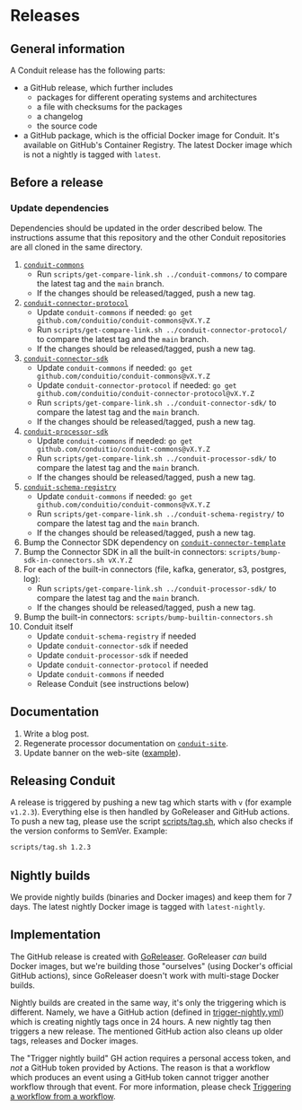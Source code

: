 # Releases

## General information

A Conduit release has the following parts:

- a GitHub release, which further includes
  - packages for different operating systems and architectures
  - a file with checksums for the packages
  - a changelog
  - the source code
- a GitHub package, which is the official Docker image for Conduit. It's available on GitHub's Container Registry. The
latest Docker image which is not a nightly is tagged with `latest`.

## Before a release

### Update dependencies

Dependencies should be updated in the order described below. The instructions
assume that this repository and the other Conduit repositories are all cloned in
the same directory.

1. [`conduit-commons`](https://github.com/ConduitIO/conduit-commons)
    - Run `scripts/get-compare-link.sh ../conduit-commons/` to compare the latest tag and the `main` branch.
    - If the changes should be released/tagged, push a new tag.
2. [`conduit-connector-protocol`](https://github.com/conduitio/conduit-connector-protocol)
    - Update `conduit-commons` if needed: `go get github.com/conduitio/conduit-commons@vX.Y.Z`
    - Run `scripts/get-compare-link.sh ../conduit-connector-protocol/` to compare the latest tag and the `main` branch.
    - If the changes should be released/tagged, push a new tag.
3. [`conduit-connector-sdk`](https://github.com/ConduitIO/conduit-connector-sdk)
    - Update `conduit-commons` if needed: `go get github.com/conduitio/conduit-commons@vX.Y.Z`
    - Update `conduit-connector-protocol` if needed: `go get github.com/conduitio/conduit-connector-protocol@vX.Y.Z`
    - Run `scripts/get-compare-link.sh ../conduit-connector-sdk/` to compare the latest tag and the `main` branch.
    - If the changes should be released/tagged, push a new tag.
4. [`conduit-processor-sdk`](https://github.com/ConduitIO/conduit-processor-sdk)
    - Update `conduit-commons` if needed: `go get github.com/conduitio/conduit-commons@vX.Y.Z`
    - Run `scripts/get-compare-link.sh ../conduit-processor-sdk/` to compare the latest tag and the `main` branch.
    - If the changes should be released/tagged, push a new tag.
5. [`conduit-schema-registry`](https://github.com/ConduitIO/conduit-schema-registry/)
   - Update `conduit-commons` if needed: `go get github.com/conduitio/conduit-commons@vX.Y.Z`
   - Run `scripts/get-compare-link.sh ../conduit-schema-registry/` to compare the latest tag and the `main` branch.
   - If the changes should be released/tagged, push a new tag.
6. Bump the Connector SDK dependency on [`conduit-connector-template`](https://github.com/ConduitIO/conduit-connector-template)
7. Bump the Connector SDK in all the built-in connectors: `scripts/bump-sdk-in-connectors.sh vX.Y.Z`
8. For each of the built-in connectors (file, kafka, generator, s3, postgres, log):
    - Run `scripts/get-compare-link.sh ../conduit-processor-sdk/` to compare the latest tag and the `main` branch.
    - If the changes should be released/tagged, push a new tag.
9. Bump the built-in connectors: `scripts/bump-builtin-connectors.sh`
10. Conduit itself
    - Update `conduit-schema-registry` if needed
    - Update `conduit-connector-sdk` if needed
    - Update `conduit-processor-sdk` if needed
    - Update `conduit-connector-protocol` if needed
    - Update `conduit-commons` if needed
    - Release Conduit (see instructions below)

## Documentation

1. Write a blog post.
2. Regenerate processor documentation on [`conduit-site`](https://github.com/ConduitIO/conduit-site).
3. Update banner on the web-site ([example](https://github.com/ConduitIO/conduit-site/pull/47/files#diff-cc8abb6104e21d495dc8f64639c7b03419226d920d1c545df51be9b0b73b2784)).

## Releasing Conduit

A release is triggered by pushing a new tag which starts with `v` (for example `v1.2.3`). Everything else is then
handled by GoReleaser and GitHub actions. To push a new tag, please use the script [scripts/tag.sh](https://github.com/ConduitIO/conduit/blob/main/scripts/tag.sh),
which also checks if the version conforms to SemVer. Example:

```sh
scripts/tag.sh 1.2.3
```

## Nightly builds

We provide nightly builds (binaries and Docker images) and keep them for 7 days. The latest nightly Docker image is tagged
with `latest-nightly`.

## Implementation

The GitHub release is created with [GoReleaser](https://github.com/goreleaser/goreleaser/). GoReleaser _can_ build
Docker images, but we're building those "ourselves" (using Docker's official GitHub actions), since GoReleaser doesn't
work with multi-stage Docker builds.

Nightly builds are created in the same way, it's only the triggering which is different. Namely, we have a GitHub action
(defined in [trigger-nightly.yml](/.github/workflows/trigger-nightly.yml)) which is creating nightly tags once in 24 hours.
A new nightly tag then triggers a new release. The mentioned GitHub action also cleans up older tags, releases and
Docker images.

The "Trigger nightly build" GH action requires a personal access token, and _not_ a GitHub token provided by Actions. The
reason is that a workflow which produces an event using a GitHub token cannot trigger another workflow through that event.
For more information, please check [Triggering a workflow from a workflow](https://docs.github.com/en/actions/using-workflows/triggering-a-workflow#triggering-a-workflow-from-a-workflow).
